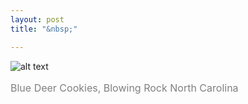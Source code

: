 ```yaml
---
layout: post
title: "&nbsp;"

---
```

![alt text](https://jonkalev.s3.us-west-2.amazonaws.com/_DSCF1761.jpg)
<p style="color: grey; font-size: 16px;">Blue Deer Cookies, Blowing Rock North Carolina</p>

